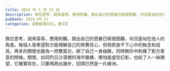 ```yaml
---
title: 2024 年 5 月 21 日
description: 換位思考，說來容易，應用則難。跳出自己的思維已經很困難，何況是站在他人的角度。每個人皆希望對方能理解自己的煞費苦心，但倘若放不下心中的執念和成見，再多的關懷也變為一把雙面刃，綁了自己一身枷鎖，同時無形……
pubDate: 2024-05-21
categories: [聯絡簿日記, 散文]
---
```


換位思考，說來容易，應用則難。跳出自己的思維已經很困難，何況是站在他人的角度。每個人皆希望對方能理解自己的煞費苦心，但倘若放不下心中的執念和成見，再多的關懷也變為一把雙面刃，綁了自己一身枷鎖，同時無形中刺痛了對方善意的問候。關懷，如同烈日沙漠裡的海市蜃樓，哪怕是虛空幻影，也給了人一絲期望，它確實存在，只要再跨出幾步，回頭已然是一片綠洲。
